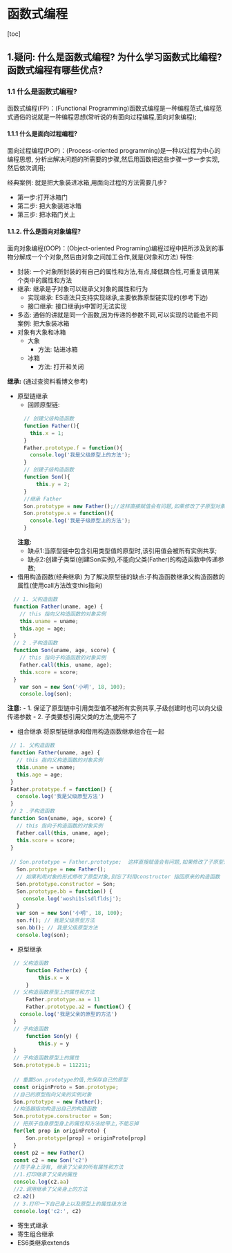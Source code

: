 # 函数式编程

[toc]
## 1.疑问: 什么是函数式编程? 为什么学习函数式比编程? 函数式编程有哪些优点?

### 1.1 什么是函数式编程?
函数式编程(FP)：(Functional Programming)函数式编程是一种编程范式,编程范式通俗的说就是一种编程思想(常听说的有面向过程编程,面向对象编程);

#### 1.1.1 什么是面向过程编程?

  面向过程编程(POP)：(Process-oriented programming)是一种以过程为中心的编程思想, 分析出解决问题的所需要的步骤,然后用函数把这些步骤一步一步实现,然后依次调用;

  经典案例: 就是把大象装进冰箱,用面向过程的方法需要几步?
  - 第一步:打开冰箱门
  - 第二步: 把大象装进冰箱
  - 第三步: 把冰箱门关上


#### 1.1.2. 什么是面向对象编程?

  面向对象编程(OOP)：(Object-oriented Programing)编程过程中把所涉及到的事物分解成一个个对象,然后由对象之间加工合作,就是(对象和方法)
  特性: 
  - 封装: 一个对象所封装的有自己的属性和方法,有点,降低耦合性,可重复调用某个类中的属性和方法
  - 继承: 继承是子对象可以继承父对象的属性和行为
    - 实现继承: ES语法只支持实现继承,主要依靠原型链实现的(参考下边)
    - 接口继承: 接口继承js中暂时无法实现
  - 多态: 通俗的讲就是同一个函数,因为传递的参数不同,可以实现的功能也不同
    案例: 把大象装冰箱
  - 对象有大象和冰箱
    - 大象
      - 方法: 钻进冰箱
    - 冰箱
      - 方法: 打开和关闭

**继承:** (通过查资料看博文参考)
  - 原型链继承
    - 回顾原型链:  <img :src="./imgs/原型链.png">
    ```js
      // 创建父级构造函数
      function Father(){
        this.x = 1;
      }
      Father.prototype.f = function(){
        console.log('我是父级原型上的方法');
      }
      // 创建子级构造函数
      function Son(){
          this.y = 2;
      }
      //继承 Father
      Son.prototype = new Father();//这样直接赋值会有问题,如果修改了子原型对象,父原型对象也会跟着一起变化
      Son.prototype.s = function(){
        console.log('我是子级原型上的方法');
      }
    ```
    **注意:** 
    - 缺点1:当原型链中包含引用类型值的原型时,该引用值会被所有实例共享;
    - 缺点2:创建子类型(创建Son实例),不能向父类(Father)的构造函数中传递参数;
  - 借用构造函数(经典继承)
    为了解决原型链的缺点:子构造函数继承父构造函数的属性(使用call方法改变this指向)
  ```js
    // 1. 父构造函数
    function Father(uname, age) {
      // this 指向父构造函数的对象实例
      this.uname = uname;
      this.age = age;
    }
    // 2 .子构造函数 
    function Son(uname, age, score) {
      // this 指向子构造函数的对象实例
      Father.call(this, uname, age);
      this.score = score;
    }
      var son = new Son('小明', 18, 100);
      console.log(son);
  ```
   **注意:** 
    - 1. 保证了原型链中引用类型值不被所有实例共享,子级创建时也可以向父级传递参数
    - 2. 子类要想引用父类的方法,使用不了
  - 组合继承
    将原型链继承和借用构造函数继承组合在一起
   ```js
    // 1. 父构造函数
    function Father(uname, age) {
      // this 指向父构造函数的对象实例
      this.uname = uname;
      this.age = age;
    }
    Father.prototype.f = function() {
      console.log('我是父级原型方法')
    }
    // 2 .子构造函数 
    function Son(uname, age, score) {
      // this 指向子构造函数的对象实例
      Father.call(this, uname, age);
      this.score = score;
    }
   
    // Son.prototype = Father.prototype;  这样直接赋值会有问题,如果修改了子原型对象,父原型对象也会跟着一起变化
      Son.prototype = new Father();
      // 如果利用对象的形式修改了原型对象,别忘了利用constructor 指回原来的构造函数
      Son.prototype.constructor = Son;
      Son.prototype.bb = function() {
        console.log('woshi1slsdlfldsj');
      }
      var son = new Son('小明', 18, 100);
      son.f(); // 我是父级原型方法
      son.bb(); // 我是父级原型方法
      console.log(son);
  ```
  - 原型继承
  ```js
    // 父构造函数
		function Father(x) {
			this.x = x
		}
    // 父构造函数原型上的属性和方法
		Father.prototype.aa = 11
		Father.prototype.a2 = function() {
      console.log('我是父亲的原型的方法')
    }
    // 子构造函数
		function Son(y) {
			this.y = y
    }
    // 子构造函数原型上的属性
    Son.prototype.b = 112211;

    // 重置Son.prototype的值,先保存自己的原型
    const originProto = Son.prototype;
    //自己的原型指向父亲的实例对象
    Son.prototype = new Father();
    //构造器指向构造出自己的构造函数
    Son.prototype.constructor = Son;
    // 把孩子自身原型身上的属性和方法给带上,不能忘掉
    for(let prop in originProto) {
        Son.prototype[prop] = originProto[prop]
    }
    const p2 = new Father()
    const c2 = new Son('c2')
    //孩子身上没有, 继承了父亲的所有属性和方法
    //1.打印继承了父亲的属性
    console.log(c2.aa)
    //2.调用继承了父亲身上的方法
    c2.a2()
    // 3.打印一下自己身上以及原型上的属性级方法
    console.log('c2:', c2)
  ```
  - 寄生式继承
  - 寄生组合继承
  - ES6类继承extends
